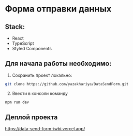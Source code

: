 # Форма отправки данных

## Stack:
- React
- TypeScript
- Styled Components

## Для начала работы необходимо:
1. Сохранить проект локально: 
```bash
git clone https://github.com/yazakhariya/DataSendForm.git
```  
2. Ввести в консоли команду 
```bash 
npm run dev
```
## Деплой проекта

https://data-send-form-iwbi.vercel.app/
